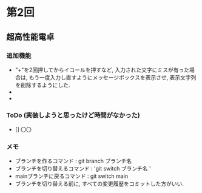 # 第2回
## 超高性能電卓
### 追加機能
- "+"を2回押してからイコールを押すなど, 入力された文字にミスが有った場合は, もう一度入力し直すようにメッセージボックスを表示させ, 表示文字列を削除するようにした.
-
-

### ToDo (実装しようと思ったけど時間がなかった)
- [] 〇〇

### メモ
- ブランチを作るコマンド : git branch ブランチ名
- ブランチを切り替えるコマンド : 'git switch ブランチ名 '
- mainブランチに戻るコマンド : git switch main
- ブランチを切り替える前に, すべての変更履歴をコミットした方がいい.